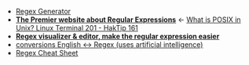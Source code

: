 - [Regex Generator](https://regex.help/)
- [**The Premier website about Regular Expressions**](https://www.regular-expressions.info/) ← [What is POSIX in Unix? Linux Terminal 201 - HakTip 161](https://youtu.be/U0GbJtnfqSM?t=170) 
- [**Regex visualizer & editor, make the regular expression easier**](https://regex-vis.com/?r=%5E%28%28%5BuU%5Dnknow%29%5B+%5D%3F%28%5BnN%5Dews%7Cnewsletter%29%29%24)
- [conversions English <-> Regex (uses artificial intelligence)](https://www.autoregex.xyz/)
- [Regex Cheat Sheet](https://twitter.com/GuidesJava/status/1562060098695860226?t=e6AhYN9rCPOf_TTvW67OFg&s=19)